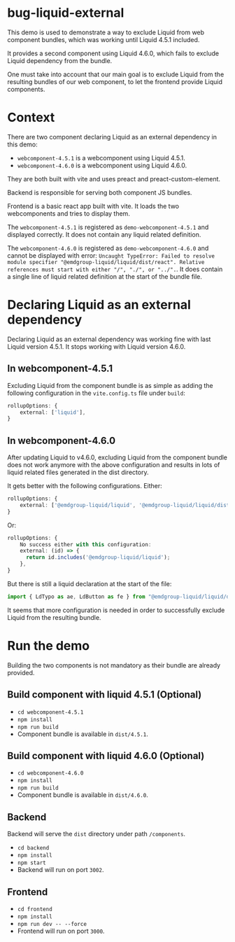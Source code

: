 bug-liquid-external
=====================

This demo is used to demonstrate a way to exclude Liquid from web component bundles, which was working until Liquid 4.5.1 included.

It provides a second component using Liquid 4.6.0, which fails to exclude Liquid dependency from the bundle.

One must take into account that our main goal is to exclude Liquid from the resulting bundles of our web component, to let the frontend provide Liquid components.

# Context

There are two component declaring Liquid as an external dependency in this demo:
* `webcomponent-4.5.1` is a webcomponent using Liquid 4.5.1.
* `webcomponent-4.6.0` is a webcomponent using Liquid 4.6.0.

They are both built with vite and uses preact and preact-custom-element.

Backend is responsible for serving both component JS bundles.

Frontend is a basic react app built with vite.
It loads the two webcomponents and tries to display them.

The `webcomponent-4.5.1` is registered as `demo-webcomponent-4.5.1` and displayed correctly. It does not contain any liquid related definition.

The `webcomponent-4.6.0` is registered as `demo-webcomponent-4.6.0` and cannot be displayed with error: `Uncaught TypeError: Failed to resolve module specifier "@emdgroup-liquid/liquid/dist/react". Relative references must start with either "/", "./", or "../".`. It does contain a single line of liquid related definition at the start of the bundle file.

# Declaring Liquid as an external dependency

Declaring Liquid as an external dependency was working fine with last Liquid version 4.5.1. It stops working with Liquid version 4.6.0.

## In webcomponent-4.5.1

Excluding Liquid from the component bundle is as simple as adding the following configuration in the `vite.config.ts` file under `build`:
```typescript
rollupOptions: {
    external: ['liquid'],
}
```

## In webcomponent-4.6.0

After updating Liquid to v4.6.0, excluding Liquid from the component bundle does not work anymore with the above configuration and results in lots of liquid related files generated in the dist directory.

It gets better with the following configurations. Either:
```typescript
rollupOptions: {
    external: ['@emdgroup-liquid/liquid', '@emdgroup-liquid/liquid/dist/react'],
}
```

Or:
```typescript
rollupOptions: {
    No success either with this configuration:
    external: (id) => {
      return id.includes('@emdgroup-liquid/liquid');
    },
}
```

But there is still a liquid declaration at the start of the file:
```javascript
import { LdTypo as ae, LdButton as fe } from "@emdgroup-liquid/liquid/dist/react";
```

It seems that more configuration is needed in order to successfully exclude Liquid from the resulting bundle.

# Run the demo

Building the two components is not mandatory as their bundle are already provided.

## Build component with liquid 4.5.1 (Optional)

* `cd webcomponent-4.5.1`
* `npm install`
* `npm run build`
* Component bundle is available in `dist/4.5.1`.

## Build component with liquid 4.6.0 (Optional)

* `cd webcomponent-4.6.0`
* `npm install`
* `npm run build`
* Component bundle is available in `dist/4.6.0`.

## Backend

Backend will serve the `dist` directory under path `/components`.

* `cd backend`
* `npm install`
* `npm start`
* Backend will run on port `3002`.

## Frontend

* `cd frontend`
* `npm install`
* `npm run dev -- --force`
* Frontend will run on port `3000`.